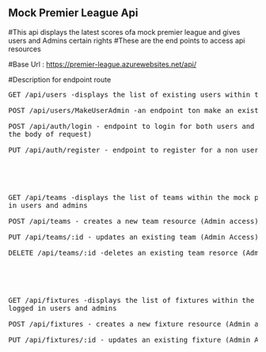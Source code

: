## Mock Premier League Api
#This api displays the latest scores ofa mock premier league and gives users and Admins certain rights
#These are the end points to access api resources

#Base Url : https://premier-league.azurewebsites.net/api/

#Description for endpoint route
<pre>
GET /api/users -displays the list of existing users within the application <br>
POST /api/users/MakeUserAdmin -an endpoint ton make an existing user an admin (requires Admin Access) <br/>
POST /api/auth/login - endpoint to login for both users and admin (requires username and password in
the body of request) <br>
PUT /api/auth/register - endpoint to register for a non user<br><br><br>


GET /api/teams -displays the list of teams within the mock premier league and can be viewed by logged 
in users and admins<br>
POST /api/teams - creates a new team resource (Admin access)<br>
PUT /api/teams/:id - updates an existing team (Admin Access)<br>
DELETE /api/teams/:id -deletes an existing team resorce (Admin Resource) <br><br><br>


GET /api/fixtures -displays the list of fixtures within the mock premier league and can be viewed by 
logged in users and admins<br/>
POST /api/fixtures - creates a new fixture resource (Admin access)<br>
PUT /api/fixtures/:id - updates an existing fixture (Admin Access)<br>
</pre>
